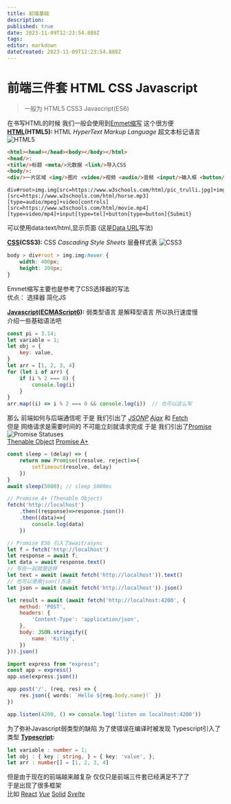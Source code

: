 ```yaml
---
title: 前端基础
description: 
published: true
date: 2023-11-09T12:23:54.888Z
tags: 
editor: markdown
dateCreated: 2023-11-09T12:23:54.888Z
---
```


# 前端三件套 HTML CSS Javascript
> 一般为 HTML5 CSS3 Javascript(ES6)

在书写HTML的时候 我们一般会使用到[Emmet缩写](https://docs.emmet.io/abbreviations/) 这个很方便  
**[HTML](https://developer.mozilla.org/zh-CN/docs/Learn/HTML)(HTML5):**
HTML *HyperText Markup Language* 超文本标记语言
![HTML5](https://upload.wikimedia.org/wikipedia/commons/thumb/6/61/HTML5_logo_and_wordmark.svg/1024px-HTML5_logo_and_wordmark.svg.png)
```html
<html><head></head><body></body></html>
<head/>:
<title/>标题 <meta/>元数据 <link/>导入CSS
<body/>:
<div/>一片区域 <img/>图片 <video/>视频 <audio/>音频 <input/>输入框 <button/>按钮
```
```
div#root>img.img[src=https://www.w3schools.com/html/pic_trulli.jpg]+img.img[src=https://www.w3schools.com/html/img_girl.jpg]+audio[controls][src=https://www.w3schools.com/html/horse.mp3][type=audio/mpeg]+video[controls][src=https://www.w3schools.com/html/movie.mp4][type=video/mp4]+input[type=tel]+button[type=button]{Submit}
```
可以使用data:text/html,<html></html>显示页面 (这是[Data URL](https://developer.mozilla.org/zh-CN/docs/web/http/basics_of_http/data_urls)写法)  

**[CSS](https://developer.mozilla.org/zh-CN/docs/Learn/CSS)(CSS3):**
CSS *Cascading Style Sheets* 层叠样式表
![CSS3](https://upload.wikimedia.org/wikipedia/commons/thumb/d/d5/CSS3_logo_and_wordmark.svg/800px-CSS3_logo_and_wordmark.svg.png)
```css
body > div#root > img.img:hover {
    width: 400px;
    height: 200px;
}
```
Emmet缩写主要也是参考了CSS选择器的写法  
优点： 选择器 简化JS  

**[Javascript](https://developer.mozilla.org/zh-CN/docs/Learn/JavaScript)([ECMAScript6](http://es6-features.org/)):**
弱类型语言 是解释型语言 所以执行速度慢  
介绍一些基础语法吧  
```javascript
const pi = 3.14;
let variable = 1;
let obj = {
    key: value,
}
let arr = [1, 2, 3, 4]
for (let i of arr) {
    if (i % 2 === 0) {
        console.log(i)
    }
}
arr.map((i) => i % 2 === 0 && console.log(i))  // 也可以这么写  
```
那么 前端如何与后端通信呢 于是 我们引出了 *[JSONP](https://segmentfault.com/a/1190000041946934)* *[Ajax](https://developer.mozilla.org/zh-CN/docs/Web/Guide/AJAX)* 和 [Fetch](https://developer.mozilla.org/zh-CN/docs/Web/API/Fetch_API)  
但是 网络请求是需要时间的 不可能立刻就请求完成 于是 我们引出了[Promise](https://developer.mozilla.org/zh-CN/docs/Web/JavaScript/Reference/Global_Objects/Promise)  
![Promise Statuses](http://image.yanhongzhi.com/professional/16597685223625.jpg)  
[Thenable Object](https://developer.mozilla.org/zh-CN/docs/Web/JavaScript/Reference/Global_Objects/Promise#thenable)
[Promise A+](https://promisesaplus.com/)
```javascript
const sleep = (delay) => {
    return new Promise((resolve, reject)=>{
        setTimeout(resolve, delay)
    })
}
await sleep(5000); // sleep 5000ms

// Promise A+ (Thenable Object)
fetch('http://localhost')
    .then((response)=>response.json())
    .then((data)=>{
        console.log(data)
    })

// Promise ES6 引入了await/async
let f = fetch('http://localhost')
let response = await f;
let data = await response.text()
// 写在一起就是这样
let text = await (await fetch('http://localhost')).text()
// 也可以使用json()方法
let json = await (await fetch('http://localhost')).json()

let result = await (await fetch('http://localhost:4200', {
    method: 'POST',
    headers: {
        'Content-Type': 'application/json',
    },
    body: JSON.stringify({
        name: 'Kitty',
    })
})).json()
```
```typescript
import express from "express";
const app = express()
app.use(express.json())

app.post('/', (req, res) => {
    res.json({ words: `Hello ${req.body.name}!` })
})

app.listen(4200, () => console.log('listen on localhost:4200'))
```

为了弥补Javascript弱类型的缺陷 为了使错误在编译时被发现 Typescript引入了类型
**[Typescript](https://www.typescriptlang.org/):**
```typescript
let variable : number = 1;
let obj : { key : string, } = { key: 'value', };
let arr : number[] = [1, 2, 3, 4]
```

但是由于现在的前端越来越复杂 仅仅只是前端三件套已经满足不了了  
于是出现了很多框架  
比如 [React](https://react.dev/) *[Vue](https://vuejs.org/)* [Solid](https://www.solidjs.com/) *[Svelte](https://svelte.dev/)*
